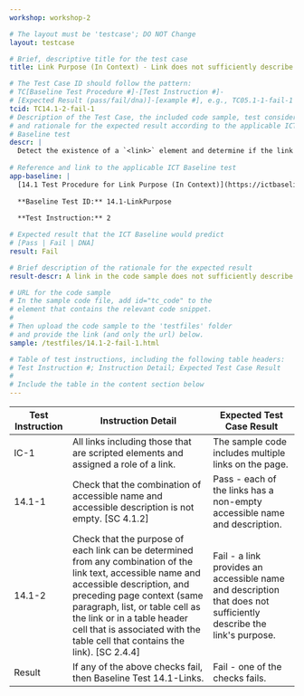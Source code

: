 ```yaml
---
workshop: workshop-2

# The layout must be 'testcase'; DO NOT Change
layout: testcase

# Brief, descriptive title for the test case
title: Link Purpose (In Context) - Link does not sufficiently describe its purpose

# The Test Case ID should follow the pattern: 
# TC[Baseline Test Procedure #]-[Test Instruction #]-
# [Expected Result (pass/fail/dna)]-[example #], e.g., TC05.1-1-fail-1
tcid: TC14.1-2-fail-1
# Description of the Test Case, the included code sample, test considerations,
# and rationale for the expected result according to the applicable ICT
# Baseline test
descr: |
  Detect the existence of a `<link>` element and determine if the link text sufficiently describes its purpose. The code sample includes a link that does not adequately describe the link's purpose. A successful test should identify a Fail for Baseline 14.1-LinkPurpose.
  
# Reference and link to the applicable ICT Baseline test
app-baseline: | 
  [14.1 Test Procedure for Link Purpose (In Context)](https://ictbaseline.access-board.gov/14Links/#141-test-procedure-for-link-purpose-in-context)
 
  **Baseline Test ID:** 14.1-LinkPurpose
 
  **Test Instruction:** 2

# Expected result that the ICT Baseline would predict
# [Pass | Fail | DNA]
result: Fail

# Brief description of the rationale for the expected result
result-descr: A link in the code sample does not sufficiently describe the purpose of the link.

# URL for the code sample
# In the sample code file, add id="tc_code" to the 
# element that contains the relevant code snippet.
#
# Then upload the code sample to the 'testfiles' folder 
# and provide the link (and only the url) below.
sample: /testfiles/14.1-2-fail-1.html

# Table of test instructions, including the following table headers: 
# Test Instruction #; Instruction Detail; Expected Test Case Result
#
# Include the table in the content section below
---
```

| Test Instruction | Instruction Detail | Expected Test Case Result |
|------------------|--------------------|---------------------------|
| IC-1|All links including those that are scripted elements and assigned a role of a link.| The sample code includes multiple links on the page. |
| 14.1-1 | Check that the combination of accessible name and accessible description is not empty. [SC 4.1.2] | Pass - each of the links has a non-empty accessible name and description. |
| 14.1-2 | Check that the purpose of each link can be determined from any combination of the link text, accessible name and accessible description, and preceding page context (same paragraph, list, or table cell as the link or in a table header cell that is associated with the table cell that contains the link). [SC 2.4.4] | Fail - a link provides an accessible name and description that does not sufficiently describe the link's purpose.  |
| Result | If any of the above checks fail, then Baseline Test 14.1-Links. | Fail - one of the checks fails. | 
